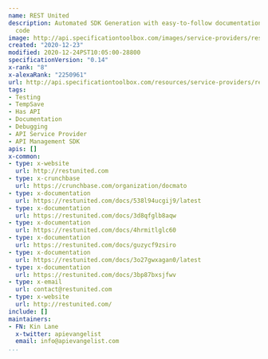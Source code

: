 ```yaml
---
name: REST United
description: Automated SDK Generation with easy-to-follow documentation and example
  code
image: http://api.specificationtoolbox.com/images/service-providers/rest-united.jpg
created: "2020-12-23"
modified: 2020-12-24PST10:05:00-28800
specificationVersion: "0.14"
x-rank: "8"
x-alexaRank: "2250961"
url: http://api.specificationtoolbox.com/resources/service-providers/rest-united/
tags:
- Testing
- TempSave
- Has API
- Documentation
- Debugging
- API Service Provider
- API Management SDK
apis: []
x-common:
- type: x-website
  url: http://restunited.com
- type: x-crunchbase
  url: https://crunchbase.com/organization/docmato
- type: x-documentation
  url: https://restunited.com/docs/538l94ucgij9/latest
- type: x-documentation
  url: https://restunited.com/docs/3d8qfglb8aqw
- type: x-documentation
  url: https://restunited.com/docs/4hrmitlglc60
- type: x-documentation
  url: https://restunited.com/docs/guzycf9zsiro
- type: x-documentation
  url: https://restunited.com/docs/3o27gwxagan0/latest
- type: x-documentation
  url: https://restunited.com/docs/3bp87bxsjfwv
- type: x-email
  url: contact@restunited.com
- type: x-website
  url: http://restunited.com/
include: []
maintainers:
- FN: Kin Lane
  x-twitter: apievangelist
  email: info@apievangelist.com
...
```

